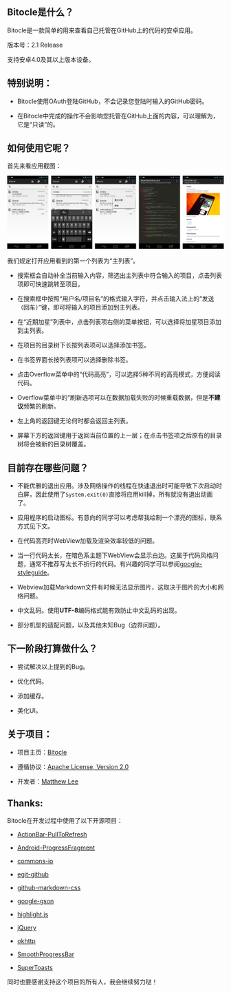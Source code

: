 ## Bitocle是什么？

Bitocle是一款简单的用来查看自己托管在GitHub上的代码的安卓应用。

版本号：2.1 Release

支持安卓4.0及其以上版本设备。

## 特别说明：

 - Bitocle使用OAuth登陆GitHub，不会记录您登陆时输入的GitHub密码。

 - 在Bitocle中完成的操作不会影响您托管在GitHub上面的内容，可以理解为，它是“只读”的。

## 如何使用它呢？

首先来看应用截图：

![all_in_one.png](/art/ScreenShot/all_in_one.png)

我们规定打开应用看到的第一个列表为“主列表”。
 
 - 搜索框会自动补全当前输入内容，筛选出主列表中符合输入的项目，点击列表项即可快速跳转至项目。
 
 - 在搜索框中按照“用户名/项目名”的格式输入字符，并点击输入法上的“发送（回车）”键，即可将输入的项目添加到主列表。
 
 - 在“近期加星”列表中，点击列表项右侧的菜单按钮，可以选择将加星项目添加到主列表。

 - 在项目的目录树下长按列表项可以选择添加书签。

 - 在书签界面长按列表项可以选择删除书签。
 
 - 点击Overflow菜单中的“代码高亮”，可以选择5种不同的高亮模式，方便阅读代码。
 
 - Overflow菜单中的“刷新选项可以在数据加载失败的时候重载数据，但是**不建议**频繁的刷新。
 
 - 左上角的返回键无论何时都会返回主列表。
 
 - 屏幕下方的返回键用于返回当前位置的上一层；在点击书签项之后原有的目录树将会被新的目录树覆盖。
 
## 目前存在哪些问题？

 - 不能优雅的退出应用。涉及网络操作的线程在快速退出时可能导致下次启动时白屏，因此使用了`System.exit(0)`直接将应用kill掉，所有就没有退出动画了。
 
 - 应用程序的启动图标。有意向的同学可以考虑帮我绘制一个漂亮的图标，联系方式见下文。
 
 - 在代码高亮时WebView加载及渲染效率较低的问题。

 - 当一行代码太长，在暗色系主题下WebView会显示白边。这属于代码风格问题，通常不推荐写太长不折行的代码。有兴趣的同学可以参阅[google-styleguide](https://code.google.com/p/google-styleguide/ "google-styleguide")。
 
 - Webview加载Markdown文件有时候无法显示图片，这取决于图片的大小和网络问题。

 - 中文乱码。使用**UTF-8**编码格式能有效防止中文乱码的出现。
 
 - 部分机型的适配问题，以及其他未知Bug（边界问题）。
 
## 下一阶段打算做什么？

 - 尝试解决以上提到的Bug。
 
 - 优化代码。

 - 添加缓存。
 
 - 美化UI。
 
## 关于项目：

 - 项目主页：[Bitocle](https://github.com/mthli/Bitocle "Bitocle的项目主页")
 
 - 遵循协议：[Apache License, Version 2.0](http://www.apache.org/licenses/LICENSE-2.0.html "Apache License, Version 2.0")
 
 - 开发者：[Matthew Lee](http://mthli.github.io/ "Matthew Lee的个人博客")
 
## Thanks:

Bitocle在开发过程中使用了以下开源项目：

 - [ActionBar-PullToRefresh](https://github.com/chrisbanes/ActionBar-PullToRefresh "ActionBar-PullToRefresh")
 
 - [Android-ProgressFragment](https://github.com/johnkil/Android-ProgressFragment "Android-ProgressFragment")
 
 - [commons-io](https://github.com/apache/commons-io "commons-io")
 
 - [egit-github](https://github.com/eclipse/egit-github "egit-github")
 
 - [github-markdown-css](https://github.com/sindresorhus/github-markdown-css "github-markdown-css")
 
 - [google-gson](https://code.google.com/p/google-gson/ "google-gson")
 
 - [highlight.js](https://github.com/isagalaev/highlight.js "highlight.js")
 
 - [jQuery](http://jquery.com/ "jQuery")
 
 - [okhttp](https://github.com/square/okhttp "okhttp")
 
 - [SmoothProgressBar](https://github.com/castorflex/SmoothProgressBar "SmoothProgressBar")
 
 - [SuperToasts](https://github.com/JohnPersano/SuperToasts "SuperToasts")
 
同时也要感谢支持这个项目的所有人，我会继续努力哒！